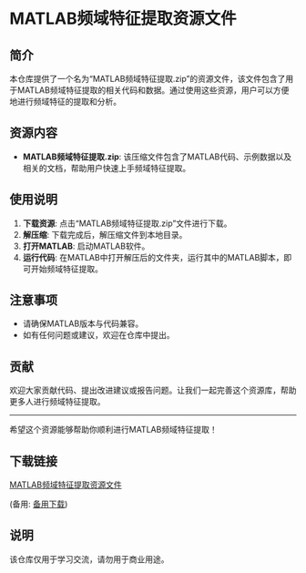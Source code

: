 # MATLAB频域特征提取资源文件

## 简介

本仓库提供了一个名为“MATLAB频域特征提取.zip”的资源文件，该文件包含了用于MATLAB频域特征提取的相关代码和数据。通过使用这些资源，用户可以方便地进行频域特征的提取和分析。

## 资源内容

- **MATLAB频域特征提取.zip**: 该压缩文件包含了MATLAB代码、示例数据以及相关的文档，帮助用户快速上手频域特征提取。

## 使用说明

1. **下载资源**: 点击“MATLAB频域特征提取.zip”文件进行下载。
2. **解压缩**: 下载完成后，解压缩文件到本地目录。
3. **打开MATLAB**: 启动MATLAB软件。
4. **运行代码**: 在MATLAB中打开解压后的文件夹，运行其中的MATLAB脚本，即可开始频域特征提取。

## 注意事项

- 请确保MATLAB版本与代码兼容。
- 如有任何问题或建议，欢迎在仓库中提出。

## 贡献

欢迎大家贡献代码、提出改进建议或报告问题。让我们一起完善这个资源库，帮助更多人进行频域特征提取。

---

希望这个资源能够帮助你顺利进行MATLAB频域特征提取！

## 下载链接
[MATLAB频域特征提取资源文件](https://pan.quark.cn/s/ccba5c6a4734) 

(备用: [备用下载](https://pan.baidu.com/s/1bGuNO6dPiywueudnFsak6A?pwd=1xat))

## 说明

该仓库仅用于学习交流，请勿用于商业用途。
